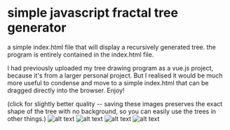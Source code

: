 # simple javascript fractal tree generator
 a simple index.html file that will display a recursively generated tree. the program is entirely contained in the index.html file.

 I had previously uploaded my tree drawing program as a vue.js project, because it's from a larger personal project. But I realised it would be much more useful to condense and move to a simple index.html that can be dragged directly into the browser. Enjoy!

(click for slightly better quality -- saving these images preserves the exact shape of the tree with no background, so you can easily use the trees in other things.)
![alt text](https://raw.githubusercontent.com/yplsydnr/simpler-fractal-tree-generator/main/woahwoah.png)
![alt text](https://raw.githubusercontent.com/yplsydnr/simpler-fractal-tree-generator/main/asdfwergr.png)
![alt text](https://raw.githubusercontent.com/yplsydnr/simpler-fractal-tree-generator/main/wefgreg.png)
![alt text](https://raw.githubusercontent.com/yplsydnr/simpler-fractal-tree-generator/main/yetanothertree.JPG)
